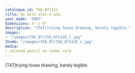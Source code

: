 ```yaml
---
catalogue_id: T56.071111
title: mi wile olin e ale.
year_made: '2007'
dimensions: 4" x 6"
description: "[T47]trying loose drawing, barely legible."
images:
- "/images/t56_07/t56_071110_l.jpg"
thumb: "/images/t56_07/t56_071110_s.jpg"
media:
- colored pencil on index card
---
```


[T47]trying loose drawing, barely legible.
